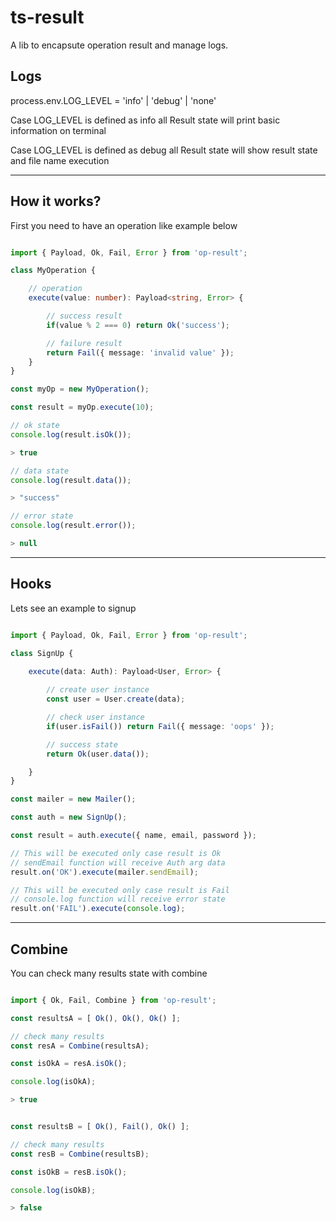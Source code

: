 # ts-result

A lib to encapsute operation result and manage logs.
## Logs

process.env.LOG_LEVEL = 'info' | 'debug' | 'none'

Case LOG_LEVEL is defined as info all Result state will print basic information on terminal

Case LOG_LEVEL is defined as debug all Result state will show result state and file name execution

---

## How it works?
First you need to have an operation like example below

```ts

import { Payload, Ok, Fail, Error } from 'op-result';

class MyOperation {

    // operation
    execute(value: number): Payload<string, Error> {

        // success result
        if(value % 2 === 0) return Ok('success');

        // failure result
        return Fail({ message: 'invalid value' });
    }
}

const myOp = new MyOperation();

const result = myOp.execute(10);

// ok state
console.log(result.isOk());

> true

// data state
console.log(result.data());

> "success"

// error state
console.log(result.error());

> null

```
--- 
## Hooks
Lets see an example to signup

```ts

import { Payload, Ok, Fail, Error } from 'op-result';

class SignUp {

    execute(data: Auth): Payload<User, Error> {
        
        // create user instance
        const user = User.create(data);

        // check user instance
        if(user.isFail()) return Fail({ message: 'oops' });

        // success state
        return Ok(user.data());

    }
}

const mailer = new Mailer();

const auth = new SignUp();

const result = auth.execute({ name, email, password });

// This will be executed only case result is Ok
// sendEmail function will receive Auth arg data
result.on('OK').execute(mailer.sendEmail);

// This will be executed only case result is Fail
// console.log function will receive error state
result.on('FAIL').execute(console.log);

```

---

## Combine
You can check many results state with combine

```ts

import { Ok, Fail, Combine } from 'op-result';

const resultsA = [ Ok(), Ok(), Ok() ];

// check many results 
const resA = Combine(resultsA);

const isOkA = resA.isOk();

console.log(isOkA);

> true


const resultsB = [ Ok(), Fail(), Ok() ];

// check many results 
const resB = Combine(resultsB);

const isOkB = resB.isOk();

console.log(isOkB);

> false

```